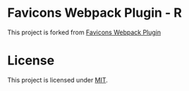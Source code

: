 Favicons Webpack Plugin - R
========================================

This project is forked from [Favicons Webpack Plugin](https://github.com/jantimon/favicons-webpack-plugin)

# License

This project is licensed under [MIT](https://github.com/jantimon/favicons-webpack-plugin/blob/master/LICENSE).
